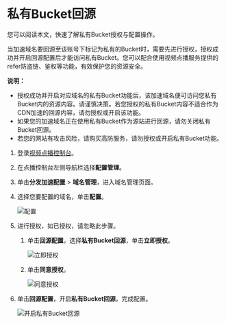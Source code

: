 # 私有Bucket回源

您可以阅读本文，快速了解私有Bucket授权与配置操作。

当加速域名要回源至该账号下标记为私有的Bucket时，需要先进行授权，授权成功并开启回源配置后才能访问私有Bucket。您可以配合使用视频点播服务提供的refer防盗链、鉴权等功能，有效保护您的资源安全。

**说明：**

-   授权成功并开启对应域名的私有Bucket功能后，该加速域名便可访问您私有Bucket内的资源内容。请谨慎决策。若您授权的私有Bucket内容不适合作为CDN加速的回源内容，请勿授权或开启该功能。
-   如果您的加速域名正在使用私有Bucket作为源站进行回源，请勿关闭私有Bucket回源。
-   若您的网站有攻击风险，请购买高防服务，请勿授权或开启私有Bucket功能。

1.  登录[视频点播控制台](https://vod.console.aliyun.com/)。

2.  在点播控制台左侧导航栏选择**配置管理**。

3.  单击**分发加速配置** \> **域名管理**，进入域名管理页面。

4.  选择您要配置的域名，单击**配置**。

    ![配置](https://static-aliyun-doc.oss-accelerate.aliyuncs.com/assets/img/zh-CN/1277415061/p180549.png)

5.  进行授权，如已授权，请忽略此步骤。

    1.  单击**回源配置**，选择**私有Bucket回源**，单击**立即授权**。

        ![立即授权](https://static-aliyun-doc.oss-accelerate.aliyuncs.com/assets/img/zh-CN/0338415061/p180601.png)

    2.  单击**同意授权**。

        ![同意授权](https://static-aliyun-doc.oss-accelerate.aliyuncs.com/assets/img/zh-CN/0338415061/p180603.png)

6.  单击**回源配置**，开启**私有Bucket回源**，完成配置。

    ![开启私有Bucket回源](https://static-aliyun-doc.oss-accelerate.aliyuncs.com/assets/img/zh-CN/0825276061/p180606.png)


